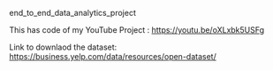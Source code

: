 end_to_end_data_analytics_project


This has code of my YouTube Project : https://youtu.be/oXLxbk5USFg

Link to downlaod the dataset: https://business.yelp.com/data/resources/open-dataset/
